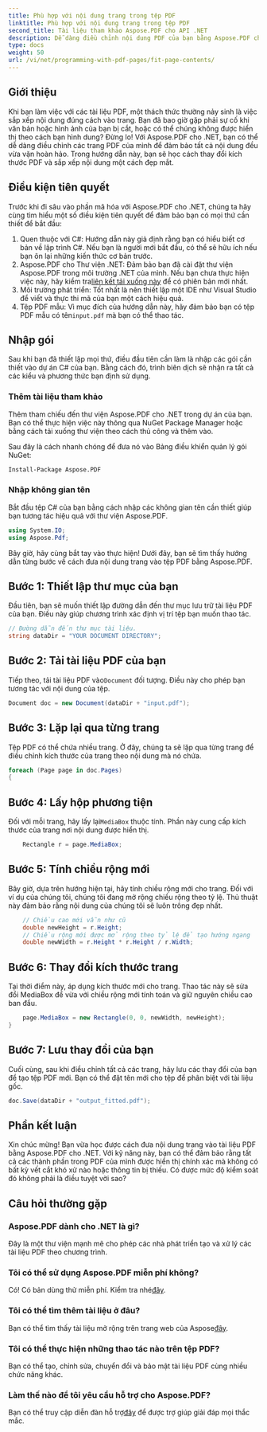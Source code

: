 ```yaml
---
title: Phù hợp với nội dung trang trong tệp PDF
linktitle: Phù hợp với nội dung trang trong tệp PDF
second_title: Tài liệu tham khảo Aspose.PDF cho API .NET
description: Dễ dàng điều chỉnh nội dung PDF của bạn bằng Aspose.PDF cho .NET. Hướng dẫn này cung cấp phương pháp chi tiết, từng bước để đạt được bố cục trang tối ưu.
type: docs
weight: 50
url: /vi/net/programming-with-pdf-pages/fit-page-contents/
---
```

## Giới thiệu

Khi bạn làm việc với các tài liệu PDF, một thách thức thường nảy sinh là việc sắp xếp nội dung đúng cách vào trang. Bạn đã bao giờ gặp phải sự cố khi văn bản hoặc hình ảnh của bạn bị cắt, hoặc có thể chúng không được hiển thị theo cách bạn hình dung? Đừng lo! Với Aspose.PDF cho .NET, bạn có thể dễ dàng điều chỉnh các trang PDF của mình để đảm bảo tất cả nội dung đều vừa vặn hoàn hảo. Trong hướng dẫn này, bạn sẽ học cách thay đổi kích thước PDF và sắp xếp nội dung một cách đẹp mắt.

## Điều kiện tiên quyết

Trước khi đi sâu vào phần mã hóa với Aspose.PDF cho .NET, chúng ta hãy cùng tìm hiểu một số điều kiện tiên quyết để đảm bảo bạn có mọi thứ cần thiết để bắt đầu:

1. Quen thuộc với C#: Hướng dẫn này giả định rằng bạn có hiểu biết cơ bản về lập trình C#. Nếu bạn là người mới bắt đầu, có thể sẽ hữu ích nếu bạn ôn lại những kiến thức cơ bản trước.
2.  Aspose.PDF cho Thư viện .NET: Đảm bảo bạn đã cài đặt thư viện Aspose.PDF trong môi trường .NET của mình. Nếu bạn chưa thực hiện việc này, hãy kiểm tra[liên kết tải xuống này](https://releases.aspose.com/pdf/net/) để có phiên bản mới nhất.
3. Môi trường phát triển: Tốt nhất là nên thiết lập một IDE như Visual Studio để viết và thực thi mã của bạn một cách hiệu quả.
4.  Tệp PDF mẫu: Vì mục đích của hướng dẫn này, hãy đảm bảo bạn có tệp PDF mẫu có tên`input.pdf` mà bạn có thể thao tác.

## Nhập gói

Sau khi bạn đã thiết lập mọi thứ, điều đầu tiên cần làm là nhập các gói cần thiết vào dự án C# của bạn. Bằng cách đó, trình biên dịch sẽ nhận ra tất cả các kiểu và phương thức bạn định sử dụng.

### Thêm tài liệu tham khảo

Thêm tham chiếu đến thư viện Aspose.PDF cho .NET trong dự án của bạn. Bạn có thể thực hiện việc này thông qua NuGet Package Manager hoặc bằng cách tải xuống thư viện theo cách thủ công và thêm vào.

Sau đây là cách nhanh chóng để đưa nó vào Bảng điều khiển quản lý gói NuGet:

```bash
Install-Package Aspose.PDF
```

### Nhập không gian tên

Bắt đầu tệp C# của bạn bằng cách nhập các không gian tên cần thiết giúp bạn tương tác hiệu quả với thư viện Aspose.PDF.

```csharp
using System.IO;
using Aspose.Pdf;
```

Bây giờ, hãy cùng bắt tay vào thực hiện! Dưới đây, bạn sẽ tìm thấy hướng dẫn từng bước về cách đưa nội dung trang vào tệp PDF bằng Aspose.PDF.

## Bước 1: Thiết lập thư mục của bạn

Đầu tiên, bạn sẽ muốn thiết lập đường dẫn đến thư mục lưu trữ tài liệu PDF của bạn. Điều này giúp chương trình xác định vị trí tệp bạn muốn thao tác.

```csharp
// Đường dẫn đến thư mục tài liệu.
string dataDir = "YOUR DOCUMENT DIRECTORY";
```

## Bước 2: Tải tài liệu PDF của bạn

 Tiếp theo, tải tài liệu PDF vào`Document` đối tượng. Điều này cho phép bạn tương tác với nội dung của tệp.

```csharp
Document doc = new Document(dataDir + "input.pdf");
```

## Bước 3: Lặp lại qua từng trang

Tệp PDF có thể chứa nhiều trang. Ở đây, chúng ta sẽ lặp qua từng trang để điều chỉnh kích thước của trang theo nội dung mà nó chứa.

```csharp
foreach (Page page in doc.Pages)
{
```

## Bước 4: Lấy hộp phương tiện

 Đối với mỗi trang, hãy lấy lại`MediaBox` thuộc tính. Phần này cung cấp kích thước của trang nơi nội dung được hiển thị.

```csharp
    Rectangle r = page.MediaBox;
```

## Bước 5: Tính chiều rộng mới

Bây giờ, dựa trên hướng hiện tại, hãy tính chiều rộng mới cho trang. Đối với ví dụ của chúng tôi, chúng tôi đang mở rộng chiều rộng theo tỷ lệ. Thủ thuật này đảm bảo rằng nội dung của chúng tôi sẽ luôn trông đẹp nhất.

```csharp
    // Chiều cao mới vẫn như cũ
    double newHeight = r.Height;
    // Chiều rộng mới được mở rộng theo tỷ lệ để tạo hướng ngang
    double newWidth = r.Height * r.Height / r.Width;
```

## Bước 6: Thay đổi kích thước trang

Tại thời điểm này, áp dụng kích thước mới cho trang. Thao tác này sẽ sửa đổi MediaBox để vừa với chiều rộng mới tính toán và giữ nguyên chiều cao ban đầu.

```csharp
    page.MediaBox = new Rectangle(0, 0, newWidth, newHeight);
}
```

## Bước 7: Lưu thay đổi của bạn

Cuối cùng, sau khi điều chỉnh tất cả các trang, hãy lưu các thay đổi của bạn để tạo tệp PDF mới. Bạn có thể đặt tên mới cho tệp để phân biệt với tài liệu gốc.

```csharp
doc.Save(dataDir + "output_fitted.pdf");
```

## Phần kết luận

Xin chúc mừng! Bạn vừa học được cách đưa nội dung trang vào tài liệu PDF bằng Aspose.PDF cho .NET. Với kỹ năng này, bạn có thể đảm bảo rằng tất cả các thành phần trong PDF của mình được hiển thị chính xác mà không có bất kỳ vết cắt khó xử nào hoặc thông tin bị thiếu. Có được mức độ kiểm soát đó không phải là điều tuyệt vời sao?

## Câu hỏi thường gặp

### Aspose.PDF dành cho .NET là gì?
Đây là một thư viện mạnh mẽ cho phép các nhà phát triển tạo và xử lý các tài liệu PDF theo chương trình.

### Tôi có thể sử dụng Aspose.PDF miễn phí không?
 Có! Có bản dùng thử miễn phí. Kiểm tra nhé[đây](https://releases.aspose.com/).

### Tôi có thể tìm thêm tài liệu ở đâu?
 Bạn có thể tìm thấy tài liệu mở rộng trên trang web của Aspose[đây](https://reference.aspose.com/pdf/net/).

### Tôi có thể thực hiện những thao tác nào trên tệp PDF?
Bạn có thể tạo, chỉnh sửa, chuyển đổi và bảo mật tài liệu PDF cùng nhiều chức năng khác.

### Làm thế nào để tôi yêu cầu hỗ trợ cho Aspose.PDF?
 Bạn có thể truy cập diễn đàn hỗ trợ[đây](https://forum.aspose.com/c/pdf/10) để được trợ giúp giải đáp mọi thắc mắc.